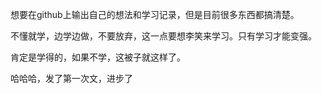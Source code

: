 想要在github上输出自己的想法和学习记录，但是目前很多东西都搞清楚。

不懂就学，边学边做，不要放弃，这一点要想李笑来学习。只有学习才能变强。

肯定是学得的，如果不学，这被子就这样了。

哈哈哈，发了第一次文，进步了
